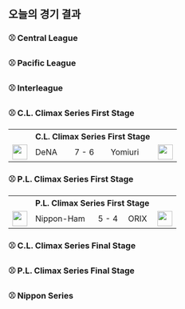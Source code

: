## 오늘의 경기 결과


### ⚾ Central League


### ⚾ Pacific League


### ⚾ Interleague


### ⚾ C.L. Climax Series First Stage

<table>
  <tr>
    <th></th>
    <th colspan='3'>C.L. Climax Series First Stage</th>
    <th></th>
  </tr>
  <tr>
    <td><img src='' width='30'></td>
    <td>DeNA</td><td>7 - 6</td><td>Yomiuri</td>
    <td><img src='' width='30'></td>
  </tr>
</table>

### ⚾ P.L. Climax Series First Stage

<table>
  <tr>
    <th></th>
    <th colspan='3'>P.L. Climax Series First Stage</th>
    <th></th>
  </tr>
  <tr>
    <td><img src='' width='30'></td>
    <td>Nippon-Ham</td><td>5 - 4</td><td>ORIX</td>
    <td><img src='' width='30'></td>
  </tr>
</table>

### ⚾ C.L. Climax Series Final Stage


### ⚾ P.L. Climax Series Final Stage


### ⚾ Nippon Series


